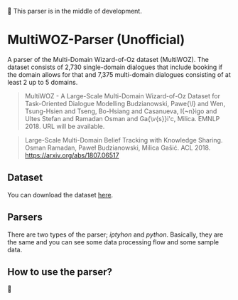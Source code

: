 :construction:  This parser is in the middle of development.

# MultiWOZ-Parser (Unofficial)
A parser of the Multi-Domain Wizard-of-Oz dataset (MultiWOZ). The dataset consists of 2,730 single-domain dialogues that include booking if the domain allows for that and 7,375 multi-domain dialogues consisting of at least 2 up to 5 domains.

> MultiWOZ - A Large-Scale Multi-Domain Wizard-of-Oz Dataset for Task-Oriented Dialogue Modelling
> Budzianowski, Pawe{\l} and Wen, Tsung-Hsien and Tseng, Bo-Hsiang  and Casanueva, I{\~n}igo and Ultes Stefan and Ramadan Osman and Ga{\v{s}}i\'c, Milica. EMNLP 2018.
> URL will be available.

> Large-Scale Multi-Domain Belief Tracking with Knowledge Sharing.
> Osman Ramadan, Paweł Budzianowski, Milica Gašić. ACL 2018.
> https://arxiv.org/abs/1807.06517

## Dataset
You can download the dataset [here](http://dialogue.mi.eng.cam.ac.uk/index.php/corpus/).

## Parsers
There are two types of the parser; _iptyhon_ and _python_. Basically, they are the same and you can see some data processing flow and some sample data.

## How to use the parser?

:construction:  

